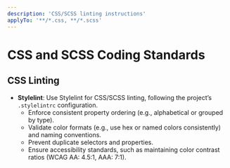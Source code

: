 ```yaml
---
description: 'CSS/SCSS linting instructions'
applyTo: '**/*.css, **/*.scss'
---
```


# CSS and SCSS Coding Standards

## CSS Linting
- **Stylelint**: Use Stylelint for CSS/SCSS linting, following the project’s `.stylelintrc` configuration.
  - Enforce consistent property ordering (e.g., alphabetical or grouped by type).
  - Validate color formats (e.g., use hex or named colors consistently) and naming conventions.
  - Prevent duplicate selectors and properties.
  - Ensure accessibility standards, such as maintaining color contrast ratios (WCAG AA: 4.5:1, AAA: 7:1).